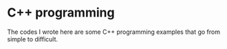 # C++ programming
The codes I wrote here are some C++ programming examples that go from simple to difficult.

